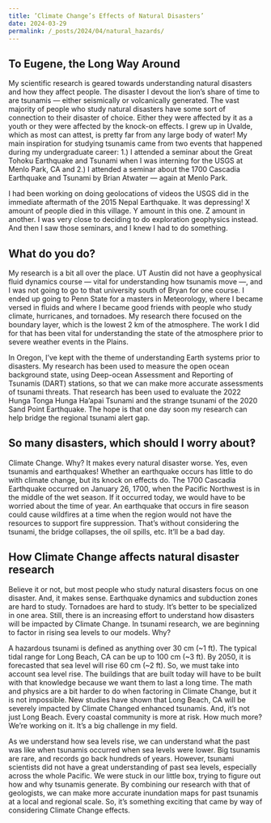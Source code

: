 ```yaml
---
title: ’Climate Change’s Effects of Natural Disasters’
date: 2024-03-29
permalink: /_posts/2024/04/natural_hazards/
---
```


## To Eugene, the Long Way Around

My scientific research is geared towards understanding natural disasters and how they affect people. The disaster I devout the lion’s share of time to are tsunamis — either seismically or volcanically generated. The vast majority of people who study natural disasters have some sort of connection to their disaster of choice. Either they were affected by it as a youth or they were affected by the knock-on effects. I grew up in Uvalde, which as most can attest, is pretty far from any large body of water! My main inspiration for studying tsunamis came from two events that happened during my undergraduate career: 1.) I attended a seminar about the Great Tohoku Earthquake and Tsunami when I was interning for the USGS at Menlo Park, CA and 2.) I attended a seminar about the 1700 Cascadia Earthquake and Tsunami by Brian Atwater — again at Menlo Park. 

I had been working on doing geolocations of videos the USGS did in the immediate aftermath of the 2015 Nepal Earthquake. It was depressing! X amount of people died in this village. Y amount in this one. Z amount in another. I was very close to deciding to do exploration geophysics instead. And then I saw those seminars, and I knew I had to do something. 

## What do you do?

My research is a bit all over the place. UT Austin did not have a geophysical fluid dynamics course — vital for understanding how tsunamis move —, and I was not going to go to that university south of Bryan for one course. I ended up going to Penn State for a masters in Meteorology, where I became versed in fluids and where I became good friends with people who study climate, hurricanes, and tornadoes. My research there focused on the boundary layer, which is the lowest 2 km of the atmosphere. The work I did for that has been vital for understanding the state of the atmosphere prior to severe weather events in the Plains. 

In Oregon, I’ve kept with the theme of understanding Earth systems prior to disasters. My research has been used to measure the open ocean background state, using Deep-ocean Assessment and Reporting of Tsunamis (DART) stations, so that we can make more accurate assessments of tsunami threats. That research has been used to evaluate the 2022 Hunga Tonga Hunga Ha’apai Tsunami and the strange tsunami of the 2020 Sand Point Earthquake. The hope is that one day soon my research can help bridge the regional tsunami alert gap. 

## So many disasters, which should I worry about‽

Climate Change. Why? It makes every natural disaster worse. Yes, even tsunamis and earthquakes! Whether an earthquake occurs has little to do with climate change, but its knock on effects do. The 1700 Cascadia Earthquake occurred on January 26, 1700, when the Pacific Northwest is in the middle of the wet season. If it occurred today, we would have to be worried about the time of year. An earthquake that occurs in fire season could cause wildfires at a time when the region would not have the resources to support fire suppression. That’s without considering the tsunami, the bridge collapses, the oil spills, etc. It’ll be a bad day. 

## How Climate Change affects natural disaster research

Believe it or not, but most people who study natural disasters focus on one disaster. And, it makes sense. Earthquake dynamics and subduction zones are hard to study. Tornadoes are hard to study. It’s better to be specialized in one area. Still, there is an increasing effort to understand how disasters will be impacted by Climate Change. In tsunami research, we are beginning to factor in rising sea levels to our models. Why?

A hazardous tsunami is defined as anything over 30 cm (~1 ft). The typical tidal range for Long Beach, CA can be up to 100 cm (~3 ft). By 2050, it is forecasted that sea level will rise 60 cm (~2 ft). So, we must take into account sea level rise. The buildings that are built today will have to be built with that knowledge because we want them to last a long time. The math and physics are a bit harder to do when factoring in Climate Change, but it is not impossible. New studies have shown that Long Beach, CA will be severely impacted by Climate Changed enhanced tsunamis. And, it’s not just Long Beach. Every coastal community is more at risk. How much more? We’re working on it. It’s a big challenge in my field.

As we understand how sea levels rise, we can understand what the past was like when tsunamis occurred when sea levels were lower. Big tsunamis are rare, and records go back hundreds of years. However, tsunami scientists did not have a great understanding of past sea levels, especially across the whole Pacific. We were stuck in our little box, trying to figure out how and why tsunamis generate. By combining our research with that of geologists, we can make more accurate inundation maps for past tsunamis at a local and regional scale. So, it’s something exciting that came by way of considering Climate Change effects. 

